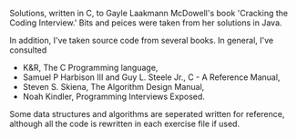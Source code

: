 Solutions, written in C, to Gayle Laakmann McDowell's book 'Cracking the Coding Interview.' Bits and peices were taken from her solutions in Java.

In addition, I've taken source code from several books. In general, I've consulted
* K&R, The C Programming language,
* Samuel P Harbison III and Guy L. Steele Jr., C - A Reference Manual,
* Steven S. Skiena, The Algorithm Design Manual,
* Noah Kindler, Programming Interviews Exposed.

Some data structures and algorithms are seperated written for reference, although all the code is rewritten in each exercise file if used.
